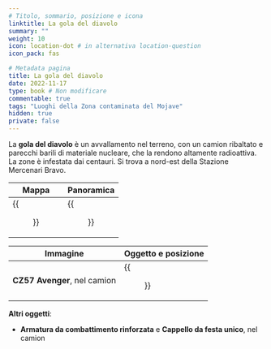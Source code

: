 ```yaml
---
# Titolo, sommario, posizione e icona
linktitle: La gola del diavolo
summary: ""
weight: 10
icon: location-dot # in alternativa location-question
icon_pack: fas

# Metadata pagina
title: La gola del diavolo
date: 2022-11-17
type: book # Non modificare
commentable: true
tags: "Luoghi della Zona contaminata del Mojave"
hidden: true
private: false
---
```



<div class="fnv">

La **gola del diavolo** è un avvallamento nel terreno, con un camion ribaltato e parecchi barili di materiale nucleare, che la rendono altamente radioattiva. La zone è infestata dai centauri. Si trova a nord-est della Stazione Mercenari Bravo.

| Mappa | Panoramica |
| ----- | ---------- |
| {{<figure src="fnv/Devils_Throat_loc.webp">}}      |   {{<figure src="fnv/The_Devils_Throat.webp">}}         | 

| Immagine | Oggetto e posizione |
| -------- | ------------------- |
|  **CZ57 Avenger**, nel camion        |   {{<figure src="fnv/CZ57_Avenger_Devils_Throat.webp">}}                  |

**Altri oggetti**:
- **Armatura da combattimento rinforzata** e **Cappello da festa unico**, nel camion

</div>
